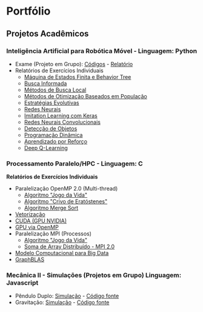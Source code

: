 # Portfólio

## Projetos Acadêmicos

### Inteligência Artificial para Robótica Móvel - Linguagem: Python
  - Exame (Projeto em Grupo): [Códigos](https://github.com/bbbertucci/bbbertucci.github.io/tree/main/graduacao_ITA/terceiro_semestre/inteligencia_artificial_para_robotica_movel/trabalhos_em_grupo/Exame_CT-213) - [Relatório](https://raw.githubusercontent.com/bbbertucci/bbbertucci.github.io/main/graduacao_ITA/terceiro_semestre/inteligencia_artificial_para_robotica_movel/trabalhos_em_grupo/Exame_CT-213/grupo_21_relatorio.pdf)
  - Relatórios de Exercícios Individuais
    - [Máquina de Estados Finita e Behavior Tree](https://github.com/bbbertucci/bbbertucci.github.io/blob/main/graduacao_ITA/terceiro_semestre/inteligencia_artificial_para_robotica_movel/trabalhos_individuais/1_FSM_BT.pdf)
    - [Busca Informada](https://github.com/bbbertucci/bbbertucci.github.io/blob/main/graduacao_ITA/terceiro_semestre/inteligencia_artificial_para_robotica_movel/trabalhos_individuais/2_busca_informada.pdf)
    - [Métodos de Busca Local](https://github.com/bbbertucci/bbbertucci.github.io/blob/main/graduacao_ITA/terceiro_semestre/inteligencia_artificial_para_robotica_movel/trabalhos_individuais/3_otimizacao_busca_local.pdf)
    - [Métodos de Otimização Baseados em População](https://github.com/bbbertucci/bbbertucci.github.io/blob/main/graduacao_ITA/terceiro_semestre/inteligencia_artificial_para_robotica_movel/trabalhos_individuais/4_otimizacao_metodos_populacionais.pdf)
    - [Estratégias Evolutivas](https://github.com/bbbertucci/bbbertucci.github.io/raw/main/graduacao_ITA/terceiro_semestre/inteligencia_artificial_para_robotica_movel/trabalhos_individuais/5_estrategias_evolutivas.pdf)
    - [Redes Neurais](https://github.com/bbbertucci/bbbertucci.github.io/blob/main/graduacao_ITA/terceiro_semestre/inteligencia_artificial_para_robotica_movel/trabalhos_individuais/6_redes_neurais.pdf)
    - [Imitation Learning com Keras](https://github.com/bbbertucci/bbbertucci.github.io/blob/main/graduacao_ITA/terceiro_semestre/inteligencia_artificial_para_robotica_movel/trabalhos_individuais/7_imitation_learning.pdf)
    - [Redes Neurais Convolucionais](https://github.com/bbbertucci/bbbertucci.github.io/blob/main/graduacao_ITA/terceiro_semestre/inteligencia_artificial_para_robotica_movel/trabalhos_individuais/8_CNN.pdf)
    - [Detecção de Objetos](https://github.com/bbbertucci/bbbertucci.github.io/blob/main/graduacao_ITA/terceiro_semestre/inteligencia_artificial_para_robotica_movel/trabalhos_individuais/9_deteccao_de_objetos.pdf)
    - [Programação Dinâmica](https://github.com/bbbertucci/bbbertucci.github.io/blob/main/graduacao_ITA/terceiro_semestre/inteligencia_artificial_para_robotica_movel/trabalhos_individuais/10_programacao_dinamica.pdf)
    - [Aprendizado por Reforço](https://github.com/bbbertucci/bbbertucci.github.io/blob/main/graduacao_ITA/terceiro_semestre/inteligencia_artificial_para_robotica_movel/trabalhos_individuais/11_aprendizado_por_reforco.pdf)
    - [Deep Q-Learning](https://github.com/bbbertucci/bbbertucci.github.io/blob/main/graduacao_ITA/terceiro_semestre/inteligencia_artificial_para_robotica_movel/trabalhos_individuais/12_deep_q_learning.pdf)

### Processamento Paralelo/HPC - Linguagem: C
**Relatórios de Exercícios Individuais**
  - Paralelização OpenMP 2.0 (Multi-thread)
    - [Algoritmo "Jogo da Vida"](https://github.com/bbbertucci/bbbertucci.github.io/blob/main/graduacao_ITA/quarto_semestre/processamento_paralelo/2_Jogo_da_Vida_OpenMP.pdf)
    - [Algoritmo "Crivo de Eratóstenes"](https://github.com/bbbertucci/bbbertucci.github.io/blob/main/graduacao_ITA/quarto_semestre/processamento_paralelo/3_Crivo_de_Eratostenes_OpenMP.pdf)
    - [Algoritmo Merge Sort](https://github.com/bbbertucci/bbbertucci.github.io/blob/main/graduacao_ITA/quarto_semestre/processamento_paralelo/4_Merge_Sort_OpenMP.pdf)
  - [Vetorização](https://github.com/bbbertucci/bbbertucci.github.io/blob/main/graduacao_ITA/quarto_semestre/processamento_paralelo/5_Vetorizacao.pdf)
  - [CUDA (GPU NVIDIA)](https://github.com/bbbertucci/bbbertucci.github.io/blob/main/graduacao_ITA/quarto_semestre/processamento_paralelo/6_CUDA.pdf)
  - [GPU via OpenMP](https://github.com/bbbertucci/bbbertucci.github.io/blob/main/graduacao_ITA/quarto_semestre/processamento_paralelo/10_OpenMP_GPU.pdf)
  - Paralelização MPI (Processos)
    - [Algoritmo "Jogo da Vida"](https://github.com/bbbertucci/bbbertucci.github.io/blob/main/graduacao_ITA/quarto_semestre/processamento_paralelo/7_Jogo_da_Vida_MPI.pdf)
    - [Soma de Array Distribuído - MPI 2.0](https://github.com/bbbertucci/bbbertucci.github.io/blob/main/graduacao_ITA/quarto_semestre/processamento_paralelo/8_MPI_2.pdf)
  - [Modelo Computacional para Big Data](https://github.com/bbbertucci/bbbertucci.github.io/blob/main/graduacao_ITA/quarto_semestre/processamento_paralelo/11_Big_Data.pdf)
  - [GraphBLAS](https://github.com/bbbertucci/bbbertucci.github.io/blob/main/graduacao_ITA/quarto_semestre/processamento_paralelo/12_GraphBLAS.pdf)

### Mecânica II - Simulações (Projetos em Grupo) Linguagem: Javascript
  - Pêndulo Duplo: [Simulação](https://kowalks.github.io/double-pendulum/) - [Código fonte](https://github.com/bbbertucci/bbbertucci.github.io/tree/main/graduacao_ITA/terceiro_semestre/mecanica_ii/trabalhos_em_grupo/double-pendulum)
  - Gravitação: [Simulação](https://kowalks.github.io/planets/) - [Código fonte](https://github.com/bbbertucci/bbbertucci.github.io/tree/main/graduacao_ITA/terceiro_semestre/mecanica_ii/trabalhos_em_grupo/planets)
